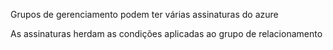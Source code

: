Grupos de gerenciamento podem ter várias assinaturas do azure

As assinaturas herdam as condições aplicadas ao grupo de relacionamento 